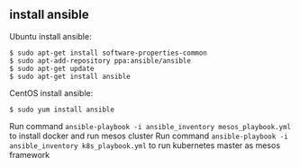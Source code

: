 ## install ansible 

Ubuntu install ansible:

~~~~~~
$ sudo apt-get install software-properties-common
$ sudo apt-add-repository ppa:ansible/ansible
$ sudo apt-get update
$ sudo apt-get install ansible
~~~~~~

CentOS install ansible: 

~~~~~~
$ sudo yum install ansible
~~~~~~

Run command `ansible-playbook -i ansible_inventory mesos_playbook.yml` to install docker and run mesos cluster
Run command `ansible-playbook -i ansible_inventory k8s_playbook.yml` to run kubernetes master as mesos framework
